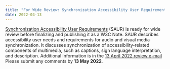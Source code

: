 ```yaml
---
title: "For Wide Review: Synchronization Accessibility User Requirements (SAUR)"
date: 2022-04-13
---
```


<p><a href="https://www.w3.org/TR/saur/">Synchronization Accessibility User Requirements</a> (SAUR) is ready for wide review before finalizing and publishing it as a W3C Note. SAUR describes accessibility user needs and requirements for audio and visual media synchronization. It discusses synchronization of accessibility-related components of multimedia, such as captions, sign language interpretation, and description. Additional information is in the <a href="https://lists.w3.org/Archives/Public/public-wai-announce/2022AprJun/0001.html">13 April 2022 review e-mail</a> Please submit any comments by <strong>13 May 2022</strong>.</p>
